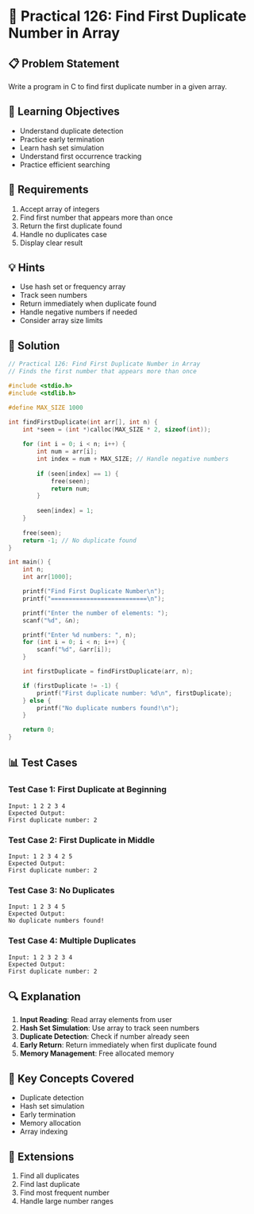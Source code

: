 # 🎯 Practical 126: Find First Duplicate Number in Array

## 📋 Problem Statement

Write a program in C to find first duplicate number in a given array.

## 🎯 Learning Objectives

- Understand duplicate detection
- Practice early termination
- Learn hash set simulation
- Understand first occurrence tracking
- Practice efficient searching

## 📝 Requirements

1. Accept array of integers
2. Find first number that appears more than once
3. Return the first duplicate found
4. Handle no duplicates case
5. Display clear result

## 💡 Hints

- Use hash set or frequency array
- Track seen numbers
- Return immediately when duplicate found
- Handle negative numbers if needed
- Consider array size limits

## 🔧 Solution

```c
// Practical 126: Find First Duplicate Number in Array
// Finds the first number that appears more than once

#include <stdio.h>
#include <stdlib.h>

#define MAX_SIZE 1000

int findFirstDuplicate(int arr[], int n) {
    int *seen = (int *)calloc(MAX_SIZE * 2, sizeof(int));
    
    for (int i = 0; i < n; i++) {
        int num = arr[i];
        int index = num + MAX_SIZE; // Handle negative numbers
        
        if (seen[index] == 1) {
            free(seen);
            return num;
        }
        
        seen[index] = 1;
    }
    
    free(seen);
    return -1; // No duplicate found
}

int main() {
    int n;
    int arr[1000];

    printf("Find First Duplicate Number\n");
    printf("===========================\n");

    printf("Enter the number of elements: ");
    scanf("%d", &n);

    printf("Enter %d numbers: ", n);
    for (int i = 0; i < n; i++) {
        scanf("%d", &arr[i]);
    }

    int firstDuplicate = findFirstDuplicate(arr, n);

    if (firstDuplicate != -1) {
        printf("First duplicate number: %d\n", firstDuplicate);
    } else {
        printf("No duplicate numbers found!\n");
    }

    return 0;
}
```

## 📊 Test Cases

### Test Case 1: First Duplicate at Beginning
```
Input: 1 2 2 3 4
Expected Output:
First duplicate number: 2
```

### Test Case 2: First Duplicate in Middle
```
Input: 1 2 3 4 2 5
Expected Output:
First duplicate number: 2
```

### Test Case 3: No Duplicates
```
Input: 1 2 3 4 5
Expected Output:
No duplicate numbers found!
```

### Test Case 4: Multiple Duplicates
```
Input: 1 2 3 2 3 4
Expected Output:
First duplicate number: 2
```

## 🔍 Explanation

1. **Input Reading**: Read array elements from user
2. **Hash Set Simulation**: Use array to track seen numbers
3. **Duplicate Detection**: Check if number already seen
4. **Early Return**: Return immediately when first duplicate found
5. **Memory Management**: Free allocated memory

## 🎯 Key Concepts Covered

- Duplicate detection
- Hash set simulation
- Early termination
- Memory allocation
- Array indexing

## 🚀 Extensions

1. Find all duplicates
2. Find last duplicate
3. Find most frequent number
4. Handle large number ranges